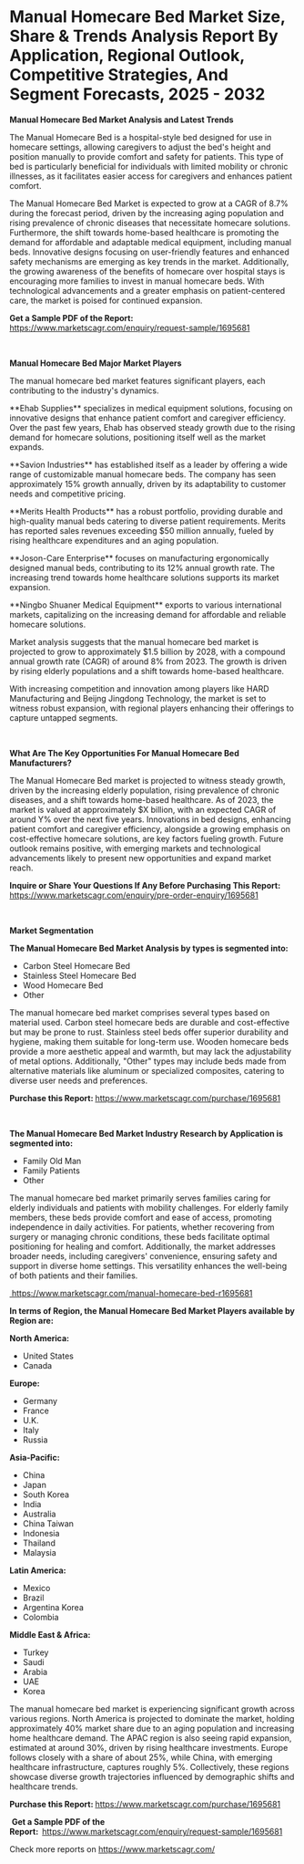 <p><h1>Manual Homecare Bed Market Size, Share & Trends Analysis Report By Application, Regional Outlook, Competitive Strategies, And Segment Forecasts, 2025 - 2032</h1></p><p><strong>Manual Homecare Bed Market Analysis and Latest Trends</strong></p>
<p><p>The Manual Homecare Bed is a hospital-style bed designed for use in homecare settings, allowing caregivers to adjust the bed's height and position manually to provide comfort and safety for patients. This type of bed is particularly beneficial for individuals with limited mobility or chronic illnesses, as it facilitates easier access for caregivers and enhances patient comfort.</p><p>The Manual Homecare Bed Market is expected to grow at a CAGR of 8.7% during the forecast period, driven by the increasing aging population and rising prevalence of chronic diseases that necessitate homecare solutions. Furthermore, the shift towards home-based healthcare is promoting the demand for affordable and adaptable medical equipment, including manual beds. Innovative designs focusing on user-friendly features and enhanced safety mechanisms are emerging as key trends in the market. Additionally, the growing awareness of the benefits of homecare over hospital stays is encouraging more families to invest in manual homecare beds. With technological advancements and a greater emphasis on patient-centered care, the market is poised for continued expansion.</p></p>
<p><strong>Get a Sample PDF of the Report:&nbsp;</strong> <a href="https://www.marketscagr.com/enquiry/request-sample/1695681?utm_campaign=1126&utm_medium=2&utm_source=Github&utm_content=ia&utm_term=08012025&utm_id=manual-homecare-bed">https://www.marketscagr.com/enquiry/request-sample/1695681</a></p>
<p>&nbsp;</p>
<p><strong>Manual Homecare Bed Major Market Players</strong></p>
<p><p>The manual homecare bed market features significant players, each contributing to the industry's dynamics. </p><p>**Ehab Supplies** specializes in medical equipment solutions, focusing on innovative designs that enhance patient comfort and caregiver efficiency. Over the past few years, Ehab has observed steady growth due to the rising demand for homecare solutions, positioning itself well as the market expands.</p><p>**Savion Industries** has established itself as a leader by offering a wide range of customizable manual homecare beds. The company has seen approximately 15% growth annually, driven by its adaptability to customer needs and competitive pricing. </p><p>**Merits Health Products** has a robust portfolio, providing durable and high-quality manual beds catering to diverse patient requirements. Merits has reported sales revenues exceeding $50 million annually, fueled by rising healthcare expenditures and an aging population.</p><p>**Joson-Care Enterprise** focuses on manufacturing ergonomically designed manual beds, contributing to its 12% annual growth rate. The increasing trend towards home healthcare solutions supports its market expansion.</p><p>**Ningbo Shuaner Medical Equipment** exports to various international markets, capitalizing on the increasing demand for affordable and reliable homecare solutions. </p><p>Market analysis suggests that the manual homecare bed market is projected to grow to approximately $1.5 billion by 2028, with a compound annual growth rate (CAGR) of around 8% from 2023. The growth is driven by rising elderly populations and a shift towards home-based healthcare.</p><p>With increasing competition and innovation among players like HARD Manufacturing and Beijng Jingdong Technology, the market is set to witness robust expansion, with regional players enhancing their offerings to capture untapped segments.</p></p>
<p>&nbsp;</p>
<p><strong>What Are The Key Opportunities For Manual Homecare Bed Manufacturers?</strong></p>
<p><p>The Manual Homecare Bed market is projected to witness steady growth, driven by the increasing elderly population, rising prevalence of chronic diseases, and a shift towards home-based healthcare. As of 2023, the market is valued at approximately $X billion, with an expected CAGR of around Y% over the next five years. Innovations in bed designs, enhancing patient comfort and caregiver efficiency, alongside a growing emphasis on cost-effective homecare solutions, are key factors fueling growth. Future outlook remains positive, with emerging markets and technological advancements likely to present new opportunities and expand market reach.</p></p>
<p><strong>Inquire or Share Your Questions If Any Before Purchasing This Report:</strong> <a href="https://www.marketscagr.com/enquiry/pre-order-enquiry/1695681?utm_campaign=1126&utm_medium=2&utm_source=Github&utm_content=ia&utm_term=08012025&utm_id=manual-homecare-bed">https://www.marketscagr.com/enquiry/pre-order-enquiry/1695681</a></p>
<p>&nbsp;</p>
<p><strong>Market Segmentation</strong></p>
<p><strong>The Manual Homecare Bed Market Analysis by types is segmented into:</strong></p>
<p><ul><li>Carbon Steel Homecare Bed</li><li>Stainless Steel Homecare Bed</li><li>Wood Homecare Bed</li><li>Other</li></ul></p>
<p><p>The manual homecare bed market comprises several types based on material used. Carbon steel homecare beds are durable and cost-effective but may be prone to rust. Stainless steel beds offer superior durability and hygiene, making them suitable for long-term use. Wooden homecare beds provide a more aesthetic appeal and warmth, but may lack the adjustability of metal options. Additionally, "Other" types may include beds made from alternative materials like aluminum or specialized composites, catering to diverse user needs and preferences.</p></p>
<p><strong>Purchase this Report:&nbsp;</strong><a href="https://www.marketscagr.com/purchase/1695681?utm_campaign=1126&utm_medium=2&utm_source=Github&utm_content=ia&utm_term=08012025&utm_id=manual-homecare-bed">https://www.marketscagr.com/purchase/1695681</a></p>
<p>&nbsp;</p>
<p><strong>The Manual Homecare Bed Market Industry Research by Application is segmented into:</strong></p>
<p><ul><li>Family Old Man</li><li>Family Patients</li><li>Other</li></ul></p>
<p><p>The manual homecare bed market primarily serves families caring for elderly individuals and patients with mobility challenges. For elderly family members, these beds provide comfort and ease of access, promoting independence in daily activities. For patients, whether recovering from surgery or managing chronic conditions, these beds facilitate optimal positioning for healing and comfort. Additionally, the market addresses broader needs, including caregivers' convenience, ensuring safety and support in diverse home settings. This versatility enhances the well-being of both patients and their families.</p></p>
<p><a href="https://www.marketscagr.com/manual-homecare-bed-r1695681?utm_campaign=1126&utm_medium=2&utm_source=Github&utm_content=ia&utm_term=08012025&utm_id=manual-homecare-bed">&nbsp;https://www.marketscagr.com/manual-homecare-bed-r1695681</a></p>
<p><strong>In terms of Region, the Manual Homecare Bed Market Players available by Region are:</strong></p>
<p>
    <p> <strong> North America: </strong>
        <ul>
            <li>United States</li>
            <li>Canada</li>
        </ul>
        </p> 
    <p> <strong> Europe: </strong>
        <ul>
            <li>Germany</li>
            <li>France</li>
            <li>U.K.</li>
            <li>Italy</li>
            <li>Russia</li>
        </ul>
        </p> 
    <p> <strong> Asia-Pacific: </strong>
        <ul>
            <li>China</li>
            <li>Japan</li>
            <li>South Korea</li>
            <li>India</li>
            <li>Australia</li>
            <li>China Taiwan</li>
            <li>Indonesia</li>
            <li>Thailand</li>
            <li>Malaysia</li>
        </ul>
        </p> 
    <p> <strong> Latin America: </strong>
        <ul>
            <li>Mexico</li>
            <li>Brazil</li>
            <li>Argentina Korea</li>
            <li>Colombia</li>
        </ul>
        </p> 
    <p> <strong> Middle East & Africa: </strong>
        <ul>
            <li>Turkey</li>
            <li>Saudi</li>
            <li>Arabia</li>
            <li>UAE</li>
            <li>Korea</li>
        </ul>
    </p>
    </p>
<p><p>The manual homecare bed market is experiencing significant growth across various regions. North America is projected to dominate the market, holding approximately 40% market share due to an aging population and increasing home healthcare demand. The APAC region is also seeing rapid expansion, estimated at around 30%, driven by rising healthcare investments. Europe follows closely with a share of about 25%, while China, with emerging healthcare infrastructure, captures roughly 5%. Collectively, these regions showcase diverse growth trajectories influenced by demographic shifts and healthcare trends.</p></p>
<p><strong>Purchase this Report: </strong><a href="https://www.marketscagr.com/purchase/1695681?utm_campaign=1126&utm_medium=2&utm_source=Github&utm_content=ia&utm_term=08012025&utm_id=manual-homecare-bed">https://www.marketscagr.com/purchase/1695681</a></p>
<p>&nbsp;<strong>Get a Sample PDF of the Report:&nbsp;&nbsp;</strong><a href="https://www.marketscagr.com/enquiry/request-sample/1695681?utm_campaign=1126&utm_medium=2&utm_source=Github&utm_content=ia&utm_term=08012025&utm_id=manual-homecare-bed">https://www.marketscagr.com/enquiry/request-sample/1695681</a></p>
<p><strong></strong></p>
<p>Check more reports on <a href="https://www.marketscagr.com/?utm_campaign=1126&utm_medium=2&utm_source=Github&utm_content=ia&utm_term=08012025&utm_id=manual-homecare-bed">https://www.marketscagr.com/</a></p>
